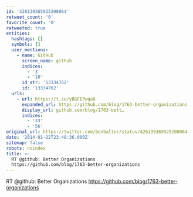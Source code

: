 ```yaml
---
id: '426139365925208064'
retweet_count: '0'
favorite_count: '0'
retweeted: true
entities:
  hashtags: []
  symbols: []
  user_mentions:
    - name: GitHub
      screen_name: github
      indices:
        - '3'
        - '10'
      id_str: '13334762'
      id: '13334762'
  urls:
    - url: https://t.co/yBGFEPwqa8
      expanded_url: https://github.com/blog/1763-better-organizations
      display_url: github.com/blog/1763-bett…
      indices:
        - '33'
        - '56'
original_url: https://twitter.com/benbalter/status/426139365925208064
date: '2014-01-22T23:48:36.000Z'
sitemap: false
robots: noindex
title: >-
  RT @github: Better Organizations
  https://github.com/blog/1763-better-organizations
---
```


RT @github: Better Organizations https://github.com/blog/1763-better-organizations